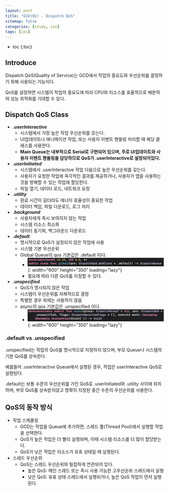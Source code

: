 ```yaml
---
layout: post
title: "GCD(02) - Dispatch QoS"
sitemap: false
categories: [study, ios]
tags: [ios]
---
```


* toc
{:toc}

## Introduce
Dispatch QoS(Quality of Service)는 GCD에서 작업의 중요도와 우선순위를 결정하기 위해 사용되는 기능이다.

QoS를 설정하면 시스템이 작업의 중요도에 따라 CPU와 리소스를 효율적으로 배분하여 성능 최적화를 기대할 수 있다.

## Dispatch QoS Class
* ***.userInteractive***
  * 시스템에서 가장 높은 작업 우선순위를 갖는다.
  * UI업데이트나 애니메이션 작업, 또는 사용자 이벤트 핸들링 처리할 때 해당 클래스를 사용한다.
  * **Main Queue는 내부적으로 Serial로 구현되어 있으며, 주로 UI업데이트와 사용자 이벤트 핸들링을 담당하므로 QoS가 .userInteractive로 설정되어있다.**
* ***.userInitiated***
  * 시스템에서 .userInteractive 작업 다음으로 높은 우선순위를 갖는다.
  * 사용자가 요청한 작업에 즉각적인 결과를 제공하거나, 사용자가 앱을 사용하는 것을 방해할 수 있는 작업에 할당한다.
  * 파일 열기, 데이터 로드, 네트워크 요청
* ***.utility***
  * 완료 시간이 길더라도 에너지 효율성이 중요한 작업
  * 데이터 백업, 파일 다운로드, 로그 처리
* ***.background***
  * 사용자에게 즉시 보여지지 않는 작업
  * 시스템 리소스 최소화
  * 데이터 동기화, 백그라운드 다운로드
* ***.default***
  * 명시적으로 QoS가 설정되지 않은 작업에 사용
  * 시스템 기본 우선순위
  * Global Queue의 qos 기본값은 .default 이다.
    * ![Memory-structure image](/assets/img/blog/ios/dispatch_qos_image02.png){: width="600" height="350" loading="lazy"}
    * 필요에 따라 다른 QoS를 지정할 수 있다.
* ***.unspecified***
  * QoS가 명시되지 않은 작업
  * 시스템이 우선순위를 자체적으로 결정
  * 특별한 경우 외에는 사용하지 않음
  * async의 qos 기본값은 .unspecified 이다.
    * ![Memory-structure image](/assets/img/blog/ios/dispatch_qos_image03.png){: width="600" height="350" loading="lazy"}

### .default vs .unspecified
.unspecified는 작업의 QoS를 명시적으로 지정하지 않으며, 부모 Queue나 시스템의 기본 QoS를 상속한다. 

예를들어 .userInteractive Queue에서 실행된 경우, 작업은 userInteractive QoS로 실핸된다.

.default는 보통 수준의 우선순위를 가진 QoS로 .userInitiated와 .utility 사이에 위치하며, 부모 QoS를 상속받지않고 명확히 지정된 중간 수준의 우선순위를 사용한다.

## QoS의 동작 방식
* 작업 스케줄링
  * GCD는 작업을 Queue에 추가하면, 스레드 풀(Thread Pool)에서 실행할 작업을 선택한다.
  * QoS가 높은 작업은 더 빨리 실행되며, 이때 시스템 리소스를 더 많이 할당받는다.
  * QoS가 낮은 작업은 리소스가 유휴 상태일 때 실행된다.
* 스레드 우선순위
  * QoS는 스레드 우선순위와 밀접하게 연관되어 있다.
    * 높은 QoS: 메인 스레드 또는 즉시 사용 가능한 고우선순위 스레드에서 실행
    * 낮은 QoS: 유휴 상태 스레드에서 실행되거나, 높은 QoS 작업이 먼저 실행된다.